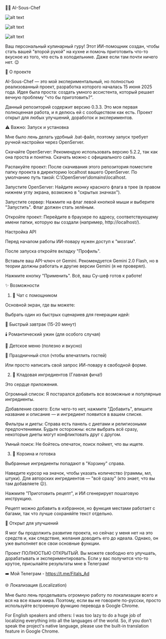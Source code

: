 👨‍🍳 AI-Sous-Chef

![alt text](https://img.shields.io/badge/версия-0.3.3-blue.svg)


![alt text](https://img.shields.io/badge/статус-эксперимент-yellow.svg)


![alt text](https://img.shields.io/badge/contributions-welcome-brightgreen.svg?style=flat)



Ваш персональный кулинарный гуру! Этот ИИ-помощник создан, чтобы стать вашей "второй рукой" на кухне и помочь приготовить что-то вкусное из того, что есть в холодильнике. Даже если там почти ничего нет. 😉

📖 О проекте

AI-Sous-Chef — это мой экспериментальный, но полностью реализованный проект, разработка которого началась 15 июня 2025 года. Идея была проста: создать умного ассистента, который решает вечную проблему "что бы приготовить?".

Данный репозиторий содержит версию 0.3.3. Это моя первая полноценная работа, и я делюсь ей с сообществом как есть. Проект открыт для любых улучшений, доработок и экспериментов.

⚠️ Важно: Запуск и установка

Мне было лень делать удобный .bat-файл, поэтому запуск требует ручной настройки через OpenServer.

Скачайте OpenServer: Рекомендую использовать версию 5.2.2, так как она проста и понятна. Скачать можно с официального сайта.

Распакуйте проект: После скачивания этого репозитория поместите папку проекта в директорию localhost вашего OpenServer. По умолчанию путь такой: C:\OpenServer\domains\localhost.

Запустите OpenServer: Найдите иконку красного флага в трее (в правом нижнем углу экрана, возможно в "скрытых значках").

Запустите сервер: Нажмите на флаг левой кнопкой мыши и выберите "Запустить". Флаг должен стать зелёным.

Откройте проект: Перейдите в браузере по адресу, соответствующему имени папки, которую вы создали (например, http://localhost/).

Настройка API

Перед началом работы ИИ-повару нужен доступ к "мозгам".

После запуска откройте вкладку "Профиль".

Вставьте ваш API-ключ от Gemini. Рекомендуется Gemini 2.0 Flash, но в теории должны работать и другие версии Gemini (я не проверял).

Нажмите кнопку "Применить". Всё, ваш Су-шеф готов к работе!

✨ Возможности
1. 💬 Чат с помощником

Основной экран, где вы можете:

Выбрать один из быстрых сценариев для генерации идей:

🥞 Быстрый завтрак (15-20 минут)

🕯️ Романтический ужин (для особого случая)

👶 Детское меню (полезно и вкусно)

🎉 Праздничный стол (чтобы впечатлить гостей)

Или просто написать свой запрос ИИ-повару в свободной форме.

2. 🥕 Кладовая ингредиентов (Главная фича!)

Это сердце приложения.

Огромный список: Я постарался добавить все возможные и популярные ингредиенты.

Добавление своего: Если чего-то нет, нажмите "Добавить", впишите название и описание — и ингредиент появится в вашем списке.

Фильтры и диеты: Справа есть панель с диетами и религиозными предпочтениями. Будьте осторожны: если выбрать всё сразу, некоторые диеты могут конфликтовать друг с другом.

Умный поиск: Не бойтесь опечаток, поиск поймет, что вы ищете.

3. 🛒 Корзина и готовка

Выбранные ингредиенты попадают в "Корзину" справа.

Наведите курсор на значок, чтобы указать количество (граммы, мл, штуки). Для авторских ингредиентов — "всё сразу" (кто знает, что вы там добавляете 😉).

Нажмите "Приготовить рецепт", и ИИ сгенерирует пошаговую инструкцию.

Рецепт можно добавить в избранное, но функция местами работает с багами, так что лучше сохраняйте текст отдельно.

🌱 Открыт для улучшений

Я мог бы продолжить развитие проекта, но сейчас у меня нет на это средств и, как следствие, желания доводить его до идеала. Однако, он уже выполняет все свои основные функции.

Проект ПОЛНОСТЬЮ ОТКРЫТЫЙ. Вы можете свободно его улучшать, дорабатывать и экспериментировать. Если у вас получится что-то крутое, присылайте результаты мне в Телеграм!

➡️ Мой Телеграм - https://t.me/Fitals_Ad

🌐 Локализация (Localization)

Мне было лень проделывать огромную работу по локализации всего и вся на все языки мира. Поэтому, если вы не говорите по-русски, просто используйте встроенную функцию перевода в Google Chrome.

For English speakers and others: I was too lazy to do a huge job of localizing everything into all the languages of the world. So, if you don't speak the project's native language, please use the built-in translation feature in Google Chrome.
